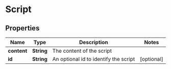 
# Script

## Properties
Name | Type | Description | Notes
------------ | ------------- | ------------- | -------------
**content** | **String** | The content of the script | 
**id** | **String** | An optional id to identify the script |  [optional]



